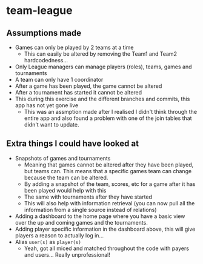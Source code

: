 # team-league

## Assumptions made

- Games can only be played by 2 teams at a time
  - This can easily be altered by removing the Team1 and Team2 hardcodedness...
- Only League managers can manage players (roles), teams, games and tournaments
- A team can only have 1 coordinator
- After a game has been played, the game cannot be altered
- After a tournament has started it cannot be altered
- This during this exercise and the different branches and commits, this app has not yet gone live
  - This was an assmption made after I realised I didn't think through the entire app and also found a problem with one of the join tables that didn't want to update.

## Extra things I could have looked at

- Snapshots of games and tournaments
  - Meaning that games cannot be altered after they have been played, but teams can. This means that a specific games team can change because the team can be altered.
  - By adding a snapshot of the team, scores, etc for a game after it has been played would help with this
  - The same with tournaments after they have started
  - This will also help with information retrieval (you can now pull all the information from a single source instead of relations)
- Adding a dashboard to the home page where you have a basic view over the up and coming games and the tournaments.
- Adding player specific information in the dashboard above, this will give players a reason to actually log in...
- Alias `user(s)` as `player(s)`
  - Yeah, got all miced and matched throughout the code with payers and users... Really unprofessional!
